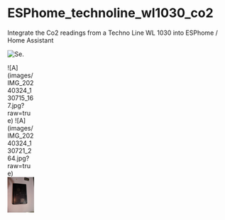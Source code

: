 # ESPhome_technoline_wl1030_co2
Integrate the Co2 readings from a Techno Line WL 1030 into ESPhome / Home Assistant







![Se.]()

<div style="width:60px ; height:60px">
![A](images/IMG_20240324_130715_167.jpg?raw=true)
![A](images/IMG_20240324_130721_264.jpg?raw=true)	
<img src="/images/IMG_20240324_131228_758.jpg">
</div>
